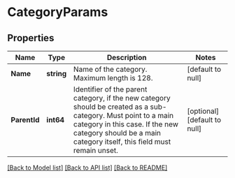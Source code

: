 # CategoryParams

## Properties
Name | Type | Description | Notes
------------ | ------------- | ------------- | -------------
**Name** | **string** | Name of the category. Maximum length is 128. | [default to null]
**ParentId** | **int64** | Identifier of the parent category, if the new category should be created as a sub-category. Must point to a main category in this case. If the new category should be a main category itself, this field must remain unset. | [optional] [default to null]

[[Back to Model list]](../README.md#documentation-for-models) [[Back to API list]](../README.md#documentation-for-api-endpoints) [[Back to README]](../README.md)


